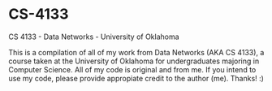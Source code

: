 # CS-4133
CS 4133 - Data Networks - University of Oklahoma

This is a compilation of all of my work from Data Networks (AKA CS 4133), a course taken at the University of Oklahoma for undergraduates majoring in Computer Science. All of my code is original and from me. If you intend to use my code, please provide appropiate credit to the author (me). Thanks! :)
